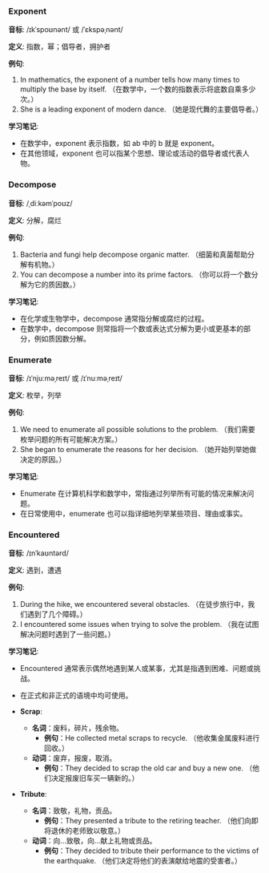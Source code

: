 ### Exponent

**音标**: /ɪkˈspoʊnənt/ 或 /ˈɛkspəˌnənt/

**定义**: 指数，幂；倡导者，拥护者

**例句**:

1. In mathematics, the exponent of a number tells how many times to multiply the base by itself.
   （在数学中，一个数的指数表示将底数自乘多少次。）
2. She is a leading exponent of modern dance.
   （她是现代舞的主要倡导者。）

**学习笔记**:

- 在数学中，exponent 表示指数，如 ab 中的 b 就是 exponent。
- 在其他领域，exponent 也可以指某个思想、理论或活动的倡导者或代表人物。

### Decompose

**音标**: /ˌdiːkəmˈpoʊz/

**定义**: 分解，腐烂

**例句**:

1. Bacteria and fungi help decompose organic matter.
   （细菌和真菌帮助分解有机物。）
2. You can decompose a number into its prime factors.
   （你可以将一个数分解为它的质因数。）

**学习笔记**:

- 在化学或生物学中，decompose 通常指分解或腐烂的过程。
- 在数学中，decompose 则常指将一个数或表达式分解为更小或更基本的部分，例如质因数分解。

### Enumerate

**音标**: /ɪˈnjuːməˌreɪt/ 或 /ɪˈnuːməˌreɪt/

**定义**: 枚举，列举

**例句**:

1. We need to enumerate all possible solutions to the problem.
   （我们需要枚举问题的所有可能解决方案。）
2. She began to enumerate the reasons for her decision.
   （她开始列举她做决定的原因。）

**学习笔记**:

- Enumerate 在计算机科学和数学中，常指通过列举所有可能的情况来解决问题。
- 在日常使用中，enumerate 也可以指详细地列举某些项目、理由或事实。

### Encountered

**音标**: /ɪnˈkaʊntərd/

**定义**: 遇到，遭遇

**例句**:

1. During the hike, we encountered several obstacles.
   （在徒步旅行中，我们遇到了几个障碍。）
2. I encountered some issues when trying to solve the problem.
   （我在试图解决问题时遇到了一些问题。）

**学习笔记**:

- Encountered 通常表示偶然地遇到某人或某事，尤其是指遇到困难、问题或挑战。

- 在正式和非正式的语境中均可使用。

- **Scrap**:
  
  - **名词**：废料，碎片，残余物。
    - **例句**：He collected metal scraps to recycle. （他收集金属废料进行回收。）
  - **动词**：废弃，报废，取消。
    - **例句**：They decided to scrap the old car and buy a new one. （他们决定报废旧车买一辆新的。）

- **Tribute**:
  
  - **名词**：致敬，礼物，贡品。
    - **例句**：They presented a tribute to the retiring teacher. （他们向即将退休的老师致以敬意。）
  - **动词**：向...致敬，向...献上礼物或贡品。
    - **例句**：They decided to tribute their performance to the victims of the earthquake. （他们决定将他们的表演献给地震的受害者。）
